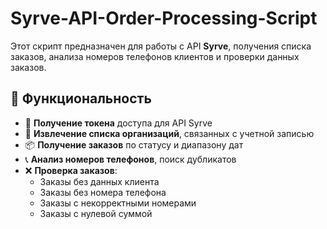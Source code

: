 # Syrve-API-Order-Processing-Script

Этот скрипт предназначен для работы с API **Syrve**, получения списка заказов, анализа номеров телефонов клиентов и проверки данных заказов.

## 🚀 Функциональность

- 🔑 **Получение токена** доступа для API Syrve
- 🏢 **Извлечение списка организаций**, связанных с учетной записью
- 📦 **Получение заказов** по статусу и диапазону дат
- 📞 **Анализ номеров телефонов**, поиск дубликатов
- ❌ **Проверка заказов**:
  - Заказы без данных клиента
  - Заказы без номера телефона
  - Заказы с некорректными номерами
  - Заказы с нулевой суммой
